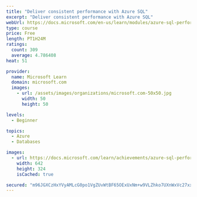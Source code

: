 ```yaml
---
title: "Deliver consistent performance with Azure SQL"
excerpt: "Deliver consistent performance with Azure SQL"
webUrl: https://docs.microsoft.com/en-us/learn/modules/azure-sql-performance/
type: course
price: Free
length: PT1H24M
ratings:
  count: 309
  average: 4.786408
heat: 51

provider:
  name: Microsoft Learn
  domain: microsoft.com
  images:
    - url: /assets/images/organizations/microsoft.com-50x50.jpg
      width: 50
      height: 50

levels:
  - Beginner

topics:
  - Azure
  - Databases

images:
  - url: https://docs.microsoft.com/learn/achievements/azure-sql-performance-social.png
    width: 642
    height: 324
    isCached: true

secured: "m96JGXCzHxYVyAMLcG0po1VgZUvWtBF65OExUxNm+w9VLZhko7UXnWxVc27xxV1y4sCJ8FA9ltWlTKXrs1Llmnu3HWqcprdDnsyCxWOh5o81m4bt7805aYj1QwRXmFFGHkGGdL/MsWMxIOrHsUn0+R7VQUlXgsrmWV3yss1iPuQeAJTDEKjPlNHO0GbjPd0ad7NBm90NDnorrqmVYRW77C3cQM5mUWyoRSs1LCnx6erJiwiz0Gu9JqOYdKMjIlbsf8rMOTxUjdilN0s74uWukuKqmURJW0azdtw50eiK7rOyuHfTItpwLH0IrgspTvB+3+a8bHSCsMofTvPH59QopFunwG3T2ynB/TLj8bnTJRk/2Iq48z7nOjS9N3FOZYXAqDghPfliH17Up8+GhOvShuYZrmSV3sDR2rOGRaxQifI=;0aH+YchJ3IqREhkx7or4HA=="
---
```


